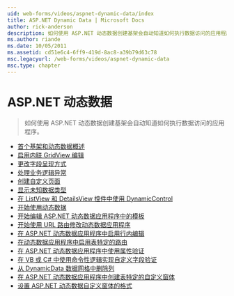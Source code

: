 ```yaml
---
uid: web-forms/videos/aspnet-dynamic-data/index
title: ASP.NET Dynamic Data | Microsoft Docs
author: rick-anderson
description: 如何使用 ASP.NET 动态数据创建基架会自动知道如何执行数据访问的应用程序。
ms.author: riande
ms.date: 10/05/2011
ms.assetid: cd51e6c4-6ff9-419d-8ac8-a39b79d63c78
msc.legacyurl: /web-forms/videos/aspnet-dynamic-data
msc.type: chapter
---
```

<a name="aspnet-dynamic-data"></a>ASP.NET 动态数据
====================
> 如何使用 ASP.NET 动态数据创建基架会自动知道如何执行数据访问的应用程序。


- [首个基架和动态数据概述](your-first-scaffold-and-what-is-dynamic-data.md)
- [启用内联 GridView 编辑](how-do-i-enable-inline-gridview-editing.md)
- [更改字段呈现方式](how-do-i-change-how-my-fields-render.md)
- [处理业务逻辑异常](how-do-i-handle-business-logic-exceptions.md)
- [创建自定义页面](how-do-i-make-custom-pages.md)
- [显示未知数据类型](how-do-i-display-unknown-datatypes.md)
- [在 ListView 和 DetailsView 控件中使用 DynamicControl](how-do-i-use-a-dynamiccontrol-in-listview-and-detailsview-controls.md)
- [开始使用动态数据](getting-started-with-dynamic-data.md)
- [开始编辑 ASP.NET 动态数据应用程序中的模板](begin-editing-the-templates-in-aspnet-dynamic-data-applications.md)
- [开始使用 URL 路由修改动态数据应用程序](begin-modifying-dynamic-data-applications-with-url-routing.md)
- [在 ASP.NET 动态数据应用程序中启用行内编辑](enable-in-line-editing-in-aspnet-dynamic-data-applications.md)
- [在动态数据应用程序中启用表特定的路由](how-to-enable-table-specific-routing-in-dynamic-data-applications.md)
- [在 ASP.NET 动态数据应用程序中使用属性验证](how-to-use-attribute-validation-in-aspnet-dynamic-data-applications.md)
- [在 VB 或 C# 中使用命令性逻辑实现自定义字段验证](how-to-implement-custom-field-validation-with-imperative-logic-in-vb-or-c.md)
- [从 DynamicData 数据网格中删除列](how-to-remove-columns-from-your-dynamicdata-data-grids.md)
- [在 ASP.NET 动态数据应用程序中创建表特定的自定义窗体](how-to-create-table-specific-custom-forms-in-an-aspnet-dynamic-data-application.md)
- [设置 ASP.NET 动态数据自定义窗体的格式](aspnet-dynamic-data-custom-form-formatting.md)

